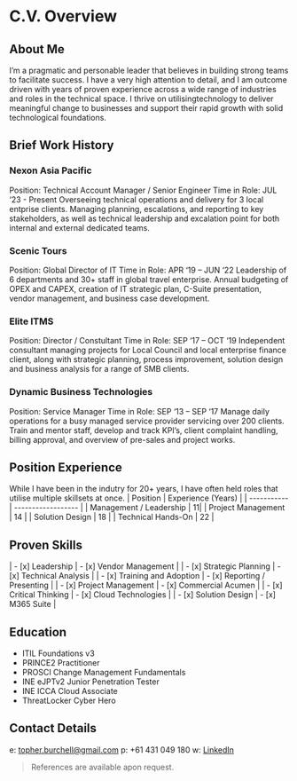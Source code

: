 # C.V. Overview

## About Me
I’m a pragmatic and personable leader that believes in 
building strong teams to facilitate success. I have a very 
high attention to detail, and I am outcome driven with 
years of proven experience across a wide range of 
industries and roles in the technical space. I thrive on 
utilisingtechnology to deliver meaningful change to 
businesses and support their rapid growth with solid 
technological foundations.

## Brief Work History
### Nexon Asia Pacific
Position: Technical Account Manager / Senior Engineer
Time in Role: JUL ‘23 - Present
Overseeing technical operations and delivery for 3 local entprise clients. Managing planning, escalations, and reporting to key stakeholders, as well as technical leadership and excalation point for both internal and external dedicated teams.

### Scenic Tours
Position: Global Director of IT
Time in Role: APR ‘19 – JUN ‘22
Leadership of 6 departments and 30+ staff in global travel enterprise. Annual budgeting of OPEX and CAPEX, creation of IT strategic plan, C-Suite presentation, vendor management, and business case development.

### Elite ITMS
Position: Director / Constultant
Time in Role: SEP ‘17 – OCT ‘19
Independent consultant managing projects for Local Council and local enterprise finance client, along with strategic planning, process improvement, solution design and business analysis for a range of SMB clients.

### Dynamic Business Technologies
Position: Service Manager
Time in Role: SEP ‘13 – SEP ‘17
Manage daily operations for a busy managed service provider servicing over 200 clients. Train and mentor staff, develop and track KPI’s, client complaint handling, billing approval, and overview of pre-sales and project works.

## Position Experience
While I have been in the indutry for 20+ years, I have often held roles that utilise multiple skillsets at once.
| Position    | Experience (Years) |
| ----------- | ------------------ |
| Management / Leadership | 11|
| Project Management | 14 |
| Solution Design | 18 |
| Technical Hands-On | 22 |

## Proven Skills
| - [x] Leadership | - [x] Vendor Management |
| - [x] Strategic Planning | - [x] Technical Analysis |
| - [x] Training and Adoption | - [x] Reporting / Presenting |
| - [x] Project Management | - [x] Commercial Acumen |
| - [x] Critical Thinking | - [x] Cloud Technologies |
| - [x] Solution Design | - [x] M365 Suite |

## Education
- ITIL Foundations v3
- PRINCE2 Practitioner
- PROSCI Change Management Fundamentals
- INE eJPTv2 Junior Penetration Tester
- INE ICCA Cloud Associate
- ThreatLocker Cyber Hero

## Contact Details
e: topher.burchell@gmail.com
p: +61 431 049 180
w:
[LinkedIn](https://www.linkedin.com/in/cburchell/)

> References are available apon request.